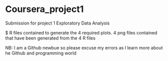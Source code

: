 # Coursera_project1
Submission for project 1 Exploratory Data Analysis

$ R files contained to generate the 4 required plots. 4 png files contained that have been generated from the 4 R files

NB: I am a Github newbue so please excuse my errors as I learn more about he Github and programming world
